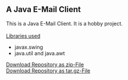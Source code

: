 <h2>A Java E-Mail Client</h2>
<p>	
This is a Java E-Mail Client. It is a hobby project.<br><br>
<u>Libraries used</u>
<ul>
	<li>javax.swing</li>
	<li>java.util and java.awt</li></ul>
</p>
<p>
	<a href=https://github.com/twistios/JEMailApp/zipball/master>Download Repository as zip-File</a><br>
	<a href=https://github.com/twistios/JEMailApp/tarball/master>Download Repository as tar.gz-File</a>
</p>


